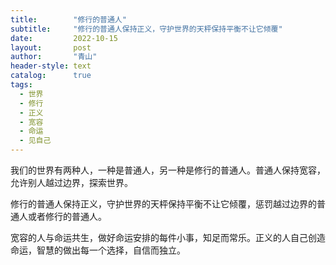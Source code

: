 ```yaml
---
title:        "修行的普通人"
subtitle:     "修行的普通人保持正义，守护世界的天枰保持平衡不让它倾覆"
date:         2022-10-15
layout:       post
author:       "青山"
header-style: text
catalog:      true
tags:
  - 世界
  - 修行
  - 正义
  - 宽容
  - 命运
  - 见自己
---
```


我们的世界有两种人，一种是普通人，另一种是修行的普通人。普通人保持宽容，允许别人越过边界，探索世界。

修行的普通人保持正义，守护世界的天枰保持平衡不让它倾覆，惩罚越过边界的普通人或者修行的普通人。

宽容的人与命运共生，做好命运安排的每件小事，知足而常乐。正义的人自己创造命运，智慧的做出每一个选择，自信而独立。